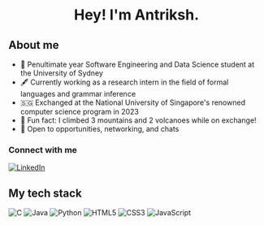 # <div align="center">Hey! I'm Antriksh.</div>

## About me
- 📖 Penultimate year Software Engineering and Data Science student at the University of Sydney
- 🖋️ Currently working as a research intern in the field of formal languages and grammar inference
- 🇸🇬 Exchanged at the National University of Singapore's renowned computer science program in 2023 
- 🌋 Fun fact: I climbed 3 mountains and 2 volcanoes while on exchange!
- 💬 Open to opportunities, networking, and chats

### Connect with me

[![LinkedIn](https://img.shields.io/badge/LinkedIn-%230077B5.svg?logo=linkedin&logoColor=white)](https://www.linkedin.com/in/antriksh-dhand/) 

## My tech stack

![C](https://img.shields.io/badge/c-%2300599C.svg?style=for-the-badge&logo=c&logoColor=white)
![Java](https://img.shields.io/badge/java-%23ED8B00.svg?style=for-the-badge&logo=openjdk&logoColor=white)
![Python](https://img.shields.io/badge/python-3670A0?style=for-the-badge&logo=python&logoColor=ffdd54)
![HTML5](https://img.shields.io/badge/html5-%23E34F26.svg?style=for-the-badge&logo=html5&logoColor=white)
![CSS3](https://img.shields.io/badge/css3-%231572B6.svg?style=for-the-badge&logo=css3&logoColor=white)
![JavaScript](https://img.shields.io/badge/javascript-%23323330.svg?style=for-the-badge&logo=javascript&logoColor=%23F7DF1E)
